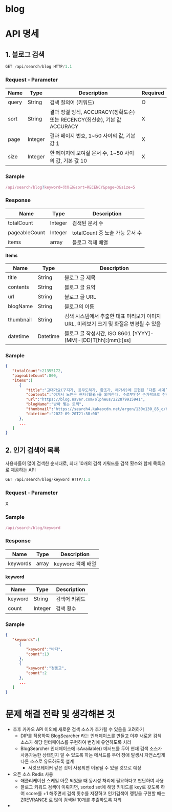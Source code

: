 # blog

# API 명세

## 1. 블로그 검색

```jsx
GET /api/search/blog HTTP/1.1
```

### Request - Parameter

| Name | Type | Description | Required |
| --- | --- | --- | --- |
| query | String | 검색 질의어 (키워드) | O |
| sort | String | 결과 정렬 방식, ACCURACY(정확도순) 또는 RECENCY(최신순), 기본 값 ACCURACY | X |
| page | Integer | 결과 페이지 번호, 1~50 사이의 값, 기본 값 1 | X |
| size | Integer | 한 페이지에 보여질 문서 수, 1~50 사이의 값, 기본 값 10 | X |

### Sample

```jsx
/api/search/blog?keyword=정동교&sort=RECENCY&page=3&size=5
```

### Response

| Name | Type | Description |
| --- | --- | --- |
| totalCount | Integer | 검색된 문서 수 |
| pageableCount | Integer | totalCount 중 노출 가능 문서 수 |
| items | array | 블로그 객체 배열 |

**Items**

| Name | Type | Description |
| --- | --- | --- |
| title | String | 블로그 글 제목 |
| contents | String | 블로그 글 요약 |
| url | String | 블로그 글 URL |
| blogName | String | 블로그의 이름 |
| thumbnail | String | 검색 시스템에서 추출한 대표 미리보기 이미지 URL, 미리보기 크기 및 화질은 변경될 수 있음 |
| datetime | Datetime | 블로그 글 작성시간, ISO 8601 [YYYY]-[MM]-[DD]T[hh]:[mm]:[ss] |

### Sample

```json
{
   "totalCount":21355172,
   "pageableCount":800,
   "items":[
      {
         "title":"고대가요(구지가, 공무도하가, 황조가, 해가사)에 표현된 ‘다른 세계’",
         "contents":"여기서 노인은 현자(賢者)를 의미한다. 수로부인은 손가락으로 진리(꽃)를 가리켰고, 노인은 목숨을 걸고 벼랑으로 올라가 꽃을 꺾는 행위를 실천한 것이다. • <b>바다</b>를 지배하는 용왕도 수로부인의 명성을 익히 들었는가 보다. 부임지로 향하는 남편(순정공) 앞에서 수로부인을 납치한 것을 보면 말이다. 마을 노인의 지혜...",
         "url":"https://blog.naver.com/olpheus/222879915941",
         "blogName":"방아 찧는 토끼",
         "thumbnail":"https://search4.kakaocdn.net/argon/130x130_85_c/KuduIGY4vbz",
         "datetime":"2022-09-20T21:38:00"
      },
      ...
   ]
}
```

## 2. 인기 검색어 목록

사용자들이 많이 검색한 순서대로, 최대 10개의 검색 키워드를 검색 횟수와 함께 목록으로 제공하는 API

```jsx
GET /api/search/blog/keyword HTTP/1.1
```

### Request - Parameter

X

### Sample

```jsx
/api/search/blog/keyword
```

### Response

| Name | Type | Description |
| --- | --- | --- |
| keywords | array | keyword 객체 배열 |

**keyword**

| Name | Type | Description |
| --- | --- | --- |
| keyword | String | 검색어 키워드 |
| count | Integer | 검색 횟수 |

### Sample

```json
{
   "keywords":[
      {
         "keyword":"바다",
         "count":13
      },
      {
         "keyword":"정동교",
         "count":2
      },
      ...
   ]
}
```

# 문제 해결 전략 및 생각해본 것
- 추후 카카오 API 이외에 새로운 검색 소스가 추가될 수 있음을 고려하기
   + DIP를 적용하여 BlogSearcher 라는 인터페이스를 만들고 이후 새로운 검색 소스가 해당 인터페이스를 구현하여 변경에 유연하도록 처리
   + BlogSearcher 인터페이스에 isAvailable() 메서드를 두어 현재 검색 소스가 사용가능한 상태인지 알 수 있도록 하는 메서드를 두어 장애 발생시 자연스럽게 다른 소스로 유도하도록 설계
      - 서킷브레이커 같은 것이 사용되면 이용될 수 있을 것으로 예상
- 오픈 소스 Redis 사용
   + 애플리케이션 스케일 아웃 되었을 때 동시성 처리에 필요하다고 판단하여 사용
   + 블로그 키워드 검색이 이뤄지면, sorted set에 해당 키워드를 key로 갖도록 하여 score를 +1 해주면서 검색 횟수를 저장하고 인기검색어 랭킹을 구현할 때는 ZREVRANGE 로 많이 검색된 10개를 추출하도록 처리
- 
